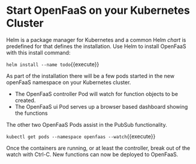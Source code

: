 # Start OpenFaaS on your Kubernetes Cluster #

Helm is a package manager for Kubernetes and a common Helm _chart_ is predefined for that defines the installation. Use Helm to install OpenFaaS with this install command:

`helm install --name todo`{{execute}}

As part of the installation there will be a few pods started in the new openFaaS namespace on your Kubernetes cluster.
- The OpenFaaS controller Pod will watch for function objects to be created.
- The OpenFaaS ui Pod serves up a browser based dashboard showing the functions

The other two OpenFaaS Pods assist in the PubSub functionality.

`kubectl get pods --namespace openfaas --watch`{{execute}}

Once the containers are running, or at least the controller, break out of the watch with Ctrl-C. New functions can now be deployed to OpenFaaS.